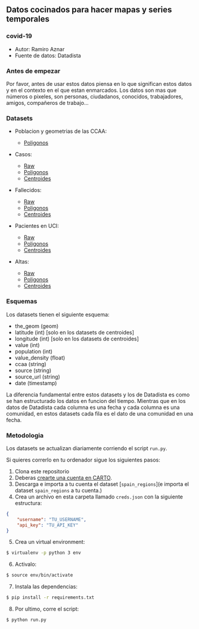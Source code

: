 ## Datos cocinados para hacer mapas y series temporales
### covid-19

* Autor: Ramiro Aznar
* Fuente de datos: Datadista

### Antes de empezar

Por favor, antes de usar estos datos piensa en lo que significan estos datos y en el contexto en el que estan enmarcados. Los datos son mas que números o pixeles, son personas, ciudadanos, conocidos, trabajadores, amigos, compañeros de trabajo...

### Datasets

* Poblacion y geometrias de las CCAA:
  * [Poligonos](https://ramiroaznar.carto.com/dataset/spain_regions)

* Casos:
    * [Raw](https://ramiroaznar.carto.com/dataset/casos)
    * [Poligonos](https://ramiroaznar.carto.com/dataset/unnested_casos)
    * [Centroides](https://ramiroaznar.carto.com/dataset/centroids_casos)
* Fallecidos:
    * [Raw](https://ramiroaznar.carto.com/dataset/fallecidos)
    * [Poligonos](https://ramiroaznar.carto.com/dataset/unnested_fallecidos)
    * [Centroides](https://ramiroaznar.carto.com/dataset/centroids_fallecidos)
* Pacientes en UCI:
    * [Raw](https://ramiroaznar.carto.com/dataset/uci)
    * [Poligonos](https://ramiroaznar.carto.com/dataset/unnested_uci)
    * [Centroides](https://ramiroaznar.carto.com/dataset/centroids_uci)
* Altas:
    * [Raw](https://ramiroaznar.carto.com/dataset/altas)
    * [Poligonos](https://ramiroaznar.carto.com/dataset/unnested_altas)
    * [Centroides](https://ramiroaznar.carto.com/dataset/centroids_altas)

### Esquemas

Los datasets tienen el siguiente esquema:
* the_geom (geom)
* latitude (int) [solo en los datasets de centroides]
* longitude (int) [solo en los datasets de centroides]
* value (int)
* population (int)
* value_density (float)
* ccaa (string)
* source (string)
* source_url (string)
* date (timestamp)

La diferencia fundamental entre estos datasets y los de Datadista es como se han estructurado los datos en funcion del tiempo. Mientras que en los datos de Datadista cada columna es una fecha y cada columna es una comunidad, en estos datasets cada fila es el dato de una comunidad en una fecha. 

### Metodologia

Los datasets se actualizan diariamente corriendo el script `run.py`. 

Si quieres correrlo en tu ordenador sigue los siguientes pasos:
1. Clona este repositorio
2. Deberas [crearte una cuenta en CARTO](www.carto.com/signup).
3. Descarga e importa a tu cuenta el dataset [`spain_regions`](e importa el dataset `spain_regions` a tu cuenta.)
4. Crea un archivo en esta carpeta llamado `creds.json` con la siguiente estructura:

```json
{
    "username": "TU_USERNAME",
    "api_key": "TU_API_KEY"
}
```

5. Crea un virtual environment:

```bash
$ virtualenv -p python 3 env
```

6. Activalo:

```bash
$ source env/bin/activate
```

7. Instala las dependencias:

```bash
$ pip install -r requirements.txt
```

8. Por ultimo, corre el script:

```bash
$ python run.py
```
